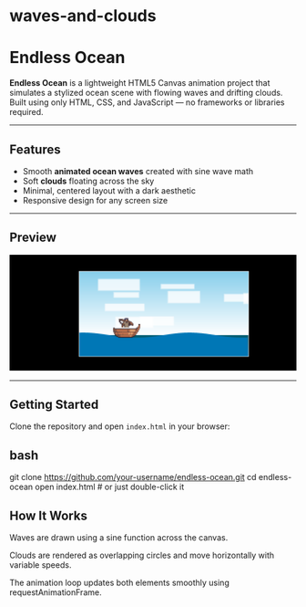 # waves-and-clouds
#  Endless Ocean

**Endless Ocean** is a lightweight HTML5 Canvas animation project that simulates a stylized ocean scene with flowing waves and drifting clouds. Built using only HTML, CSS, and JavaScript — no frameworks or libraries required.

---

##  Features

- Smooth **animated ocean waves** created with sine wave math
- Soft **clouds** floating across the sky
- Minimal, centered layout with a dark aesthetic
- Responsive design for any screen size

---

##  Preview

![Screenshot](preview.png) 

---

## Getting Started

Clone the repository and open `index.html` in your browser:

## bash
git clone https://github.com/your-username/endless-ocean.git
cd endless-ocean
open index.html  # or just double-click it

## How It Works

 Waves are drawn using a sine function across the canvas.

 Clouds are rendered as overlapping circles and move horizontally with variable speeds.

 The animation loop updates both elements smoothly using requestAnimationFrame.

